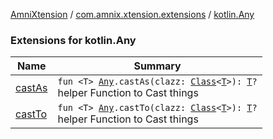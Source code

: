 [AmniXtension](../../index.md) / [com.amnix.xtension.extensions](../index.md) / [kotlin.Any](./index.md)

### Extensions for kotlin.Any

| Name | Summary |
|---|---|
| [castAs](cast-as.md) | `fun <T> `[`Any`](https://kotlinlang.org/api/latest/jvm/stdlib/kotlin/-any/index.html)`.castAs(clazz: `[`Class`](http://docs.oracle.com/javase/6/docs/api/java/lang/Class.html)`<`[`T`](cast-as.md#T)`>): `[`T`](cast-as.md#T)`?`<br>helper Function to Cast things |
| [castTo](cast-to.md) | `fun <T> `[`Any`](https://kotlinlang.org/api/latest/jvm/stdlib/kotlin/-any/index.html)`.castTo(clazz: `[`Class`](http://docs.oracle.com/javase/6/docs/api/java/lang/Class.html)`<`[`T`](cast-to.md#T)`>): `[`T`](cast-to.md#T)`?`<br>helper Function to Cast things |
